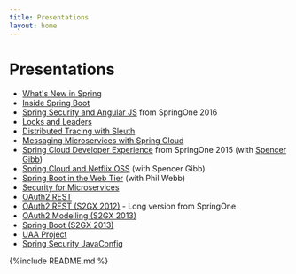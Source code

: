 ```yaml
---
title: Presentations
layout: home
---
```


# Presentations

* [What's New in Spring](decks/whats-new-2017.html)
* [Inside Spring Boot](decks/inside-spring-boot.html)
* [Spring Security and Angular JS](decks/spring-security-angular.html) from SpringOne 2016
* [Locks and Leaders](decks/locks-and-leaders.html)
* [Distributed Tracing with Sleuth](decks/tracing.html)
* [Messaging Microservices with Spring Cloud](decks/dataflow-intro.html)
* [Spring Cloud Developer Experience](decks/spring-cloud-dev-experience.html) from SpringOne 2015 (with [Spencer Gibb](http://spencer.gibb.us))
* [Spring Cloud and Netflix OSS](decks/cloud-boot-netflix.html) (with Spencer Gibb)
* [Spring Boot in the Web Tier](decks/spring-boot-for-the-web-tier.html) (with Phil Webb)
* [Security for Microservices](decks/microservice-security.html)
* [OAuth2 REST](decks/oauth-rest.html)
* [OAuth2 REST (S2GX 2012)](decks/oauth-rest-s2gx.html) - Long version from SpringOne</li>
* [OAuth2 Modelling (S2GX 2013)](decks/oauth-model-s2gx.html)
* [Spring Boot (S2GX 2013)](decks/spring-boot-intro.html)
* [UAA Project](decks/uaa-project.html)
* [Spring Security JavaConfig](decks/javaconfig.html)

{%include README.md %}
